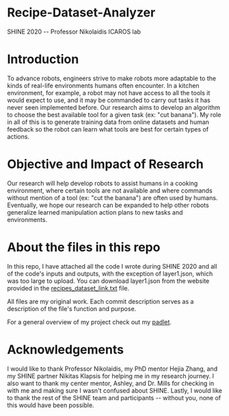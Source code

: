 # Recipe-Dataset-Analyzer
SHINE 2020 -- Professor Nikolaidis ICAROS lab

# Introduction
To advance robots, engineers strive to make
robots more adaptable to the kinds of real-life
environments humans often encounter. In a
kitchen environment, for example, a robot may
not have access to all the tools it would expect to
use, and it may be commanded to carry out tasks
it has never seen implemented before. Our
research aims to develop an algorithm to choose
the best available tool for a given task (ex: "cut
banana"). My role in all of this is to generate
training data from online datasets and human
feedback so the robot can learn what tools are
best for certain types of actions.

# Objective and Impact of Research
Our research will help develop robots to assist
humans in a cooking environment, where certain
tools are not available and where commands
without mention of a tool (ex: "cut the banana")
are often used by humans. Eventually, we hope
our research can be expanded to help other
robots generalize learned manipulation action
plans to new tasks and environments.

# About the files in this repo
In this repo, I have attached all the code I wrote during SHINE 2020 and all of the code's inputs and outputs, with the exception of layer1.json, which was too large to upload. You can download layer1.json from the website provided in the [recipes_dataset_link.txt](recipes_dataset_link.txt) file. 
 
All files are my original work. Each commit description serves as a description of the file's function and purpose.

For a general overview of my project check out my [padlet](https://padlet.com/USCViterbiSTEM/SHINE20_RuthB). 

# Acknowledgements
I would like to thank Professor Nikolaidis, my
PhD mentor Hejia Zhang, and my SHINE
partner Nikitas Klapsis for helping me in my
research journey. I also want to thank my center
mentor, Ashley, and Dr. Mills for checking in
with me and making sure I wasn't confused
about SHINE. Lastly, I would like to thank the
rest of the SHINE team and participants --
without you, none of this would have been
possible.
